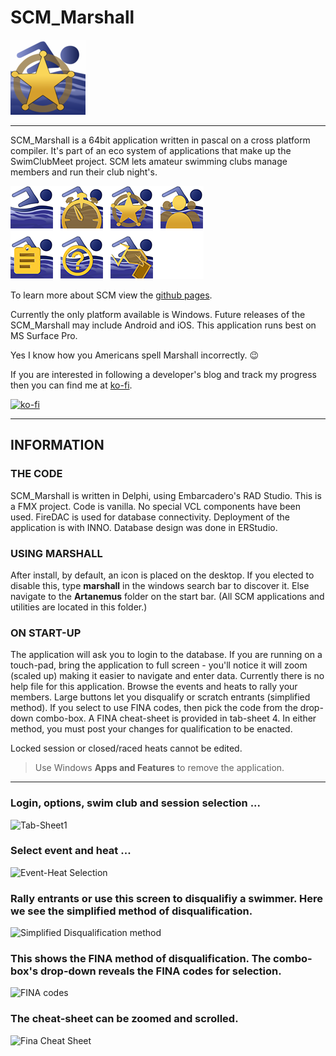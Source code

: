# SCM_Marshall

![Hero Marshall ICON](ASSETS/SCM_Icons_Marshall.png)

---
SCM_Marshall is a 64bit application written in pascal on a cross platform compiler. It's part of an eco system of applications that make up the SwimClubMeet project. SCM lets amateur swimming clubs manage members and run their club night's.

![The eco system of SCM](ASSETS/SCM_GroupOfIcons.png)

To learn more about SCM view the [github pages](https://artanemus.github.io/index.html).

Currently the only platform available is Windows. Future releases of the SCM_Marshall may include Android and iOS. This application runs best on MS Surface Pro.

Yes I know how you Americans spell Marshall incorrectly. 😉

If you are interested in following a developer's blog and track my progress then you can find me at [ko-fi](https://ko-fi.com/artanemus).

[![ko-fi](https://ko-fi.com/img/githubbutton_sm.svg)](https://ko-fi.com/V7V7EU686)

---

## INFORMATION

### THE CODE

SCM_Marshall is written in Delphi, using Embarcadero's RAD Studio. This is a FMX project. Code is vanilla. No special VCL components have been used. FireDAC is used for database connectivity. Deployment of the application is with INNO. Database design was done in ERStudio.

### USING MARSHALL

After install, by default, an icon is placed on the desktop. If you elected to disable this, type **marshall** in the windows search bar to discover it. Else navigate to the **Artanemus** folder on the start bar. (All SCM applications and utilities are located in this folder.)

### ON START-UP

The application will ask you to login to the database. If you are running on a touch-pad, bring the application to full screen - you'll notice it will zoom (scaled up) making it easier to navigate and enter data. Currently there is no help file for this application.
Browse the events and heats to rally your members. Large buttons let you disqualify or scratch entrants (simplified method).  If you select to use FINA codes, then pick the code from the drop-down combo-box. A FINA cheat-sheet is provided in tab-sheet 4. In either method, you must post your changes for qualification to be enacted. 

Locked session or closed/raced heats cannot be edited.

> Use Windows **Apps and Features** to remove the application.

---

### Login, options, swim club and session selection ...

![Tab-Sheet1](https://github.com/Artanemus/SCM_Marshall-R/assets/69775305/d4d17866-da41-40bc-a195-e6c7883d94da)

### Select event and heat ...

![Event-Heat Selection](https://github.com/Artanemus/SCM_Marshall-R/assets/69775305/677d2bf5-3aa6-428f-8564-434c4b62f6cd)

### Rally entrants or use this screen to disqualifiy a swimmer. Here we see the simplified method of disqualification.

![Simplified Disqualification method](https://github.com/Artanemus/SCM_Marshall-R/assets/69775305/5d34657d-db81-4181-a99a-c4651c882692)

### This shows the FINA method of disqualification. The combo-box's drop-down reveals the FINA codes for selection.

![FINA codes](https://github.com/Artanemus/SCM_Marshall-R/assets/69775305/e6f33c03-45ba-41ca-8a61-c8fab61039e2)

### The cheat-sheet can be zoomed and scrolled.

![Fina Cheat Sheet](https://github.com/Artanemus/SCM_Marshall-R/assets/69775305/00f65c2a-a72d-47ea-91e9-5600bdd1c008)

